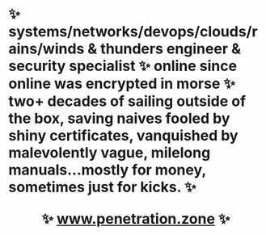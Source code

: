 # ✨ systems/networks/devops/clouds/rains/winds & thunders engineer & security specialist ✨ online since online was encrypted in morse ✨ two+ decades of sailing  outside of the box, saving naives fooled by shiny certificates, vanquished by malevolently vague, milelong manuals...mostly for money, sometimes just for kicks. ✨ <p align="center">✨ www.penetration.zone ✨</p>







